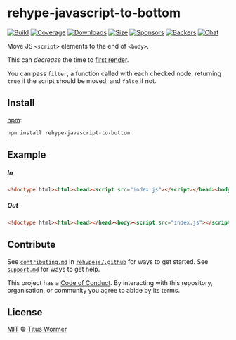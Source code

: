 <!--This file is generated by `build-packages.js`-->

# rehype-javascript-to-bottom

[![Build][build-badge]][build]
[![Coverage][coverage-badge]][coverage]
[![Downloads][downloads-badge]][downloads]
[![Size][size-badge]][size]
[![Sponsors][sponsors-badge]][collective]
[![Backers][backers-badge]][collective]
[![Chat][chat-badge]][chat]

Move JS `<script>` elements to the end of `<body>`.

This can *decrease* the time to
[first render](https://developer.yahoo.com/performance/rules.html#js_bottom).

You can pass `filter`, a function called with each checked node, returning
`true` if the script should be moved, and `false` if not.

## Install

[npm][]:

```sh
npm install rehype-javascript-to-bottom
```

## Example

##### In

```html
<!doctype html><html><head><script src="index.js"></script></head><body></body></html>
```

##### Out

```html
<!doctype html><html><head></head><body><script src="index.js"></script></body></html>
```

## Contribute

See [`contributing.md`][contributing] in [`rehypejs/.github`][health] for ways
to get started.
See [`support.md`][support] for ways to get help.

This project has a [Code of Conduct][coc].
By interacting with this repository, organisation, or community you agree to
abide by its terms.

## License

[MIT][license] © [Titus Wormer][author]

[build-badge]: https://img.shields.io/travis/rehypejs/rehype-minify.svg

[build]: https://travis-ci.org/rehypejs/rehype-minify

[coverage-badge]: https://img.shields.io/codecov/c/github/rehypejs/rehype-minify.svg

[coverage]: https://codecov.io/github/rehypejs/rehype-minify

[downloads-badge]: https://img.shields.io/npm/dm/rehype-javascript-to-bottom.svg

[downloads]: https://www.npmjs.com/package/rehype-javascript-to-bottom

[size-badge]: https://img.shields.io/bundlephobia/minzip/rehype-javascript-to-bottom.svg

[size]: https://bundlephobia.com/result?p=rehype-javascript-to-bottom

[sponsors-badge]: https://opencollective.com/unified/sponsors/badge.svg

[backers-badge]: https://opencollective.com/unified/backers/badge.svg

[collective]: https://opencollective.com/unified

[chat-badge]: https://img.shields.io/badge/join%20the%20community-on%20spectrum-7b16ff.svg

[chat]: https://spectrum.chat/unified/rehype

[npm]: https://docs.npmjs.com/cli/install

[health]: https://github.com/rehypejs/.github

[contributing]: https://github.com/rehypejs/.github/blob/master/contributing.md

[support]: https://github.com/rehypejs/.github/blob/master/support.md

[coc]: https://github.com/rehypejs/.github/blob/master/code-of-conduct.md

[license]: https://github.com/rehypejs/rehype-minify/blob/master/license

[author]: https://wooorm.com

